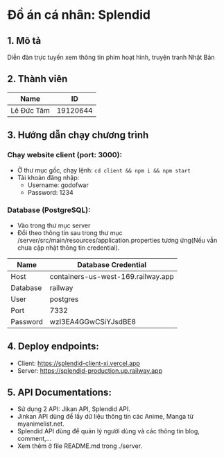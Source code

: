 # Đồ án cá nhân: Splendid

## 1. Mô tả
Diễn đàn trực tuyến xem thông tin phim hoạt hình, truyện tranh Nhật Bản


## 2. Thành viên

| Name             | ID       |
| ---------------- | -------- |
| Lê Đức Tâm       | 19120644 |


## 3. Hướng dẫn chạy chương trình

### Chạy website client (port: 3000):

-   Ở thư mục gốc, chạy lệnh:
    `cd client && npm i && npm start`
-   Tài khoản đăng nhập:
    -   Username: godofwar
    -   Password: 1234

### Database (PostgreSQL):
-   Vào trong thư mục server
-   Đổi theo thông tin sau trong thư mục /server/src/main/resources/application.properties tương ứng(Nếu vẫn chưa cập nhật thông tin credential).

| Name     | Database Credential                                                                                                                                      |
| -------- | -------------------------------------------------------------------------------------------------------------------------------------------------------- |
| Host     | containers-us-west-169.railway.app                                                                                                                       |
| Database | railway                                                                                                                                                  | 
| User     | postgres                                                                                                                                                 |
| Port     | 7332                                                                                                                                                     | 
| Password | wzI3EA4GGwCSiYJsdBE8

## 4. Deploy endpoints:
-   Client: https://splendid-client-xi.vercel.app
-   Server: https://splendid-production.up.railway.app

## 5. API Documentations:
-   Sử dụng 2 API: Jikan API, Splendid API.
-   Jinkan API dùng để lấy dữ liệu thông tin các Anime, Manga từ myanimelist.net.
-   Splendid API dùng để quản lý người dùng và các thông tin blog, comment,...
-   Xem thêm ở file README.md trong ./server.

